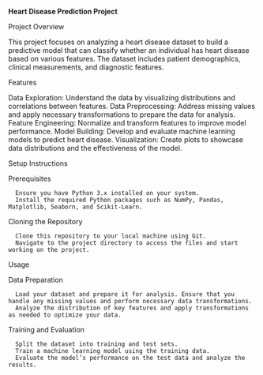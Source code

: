 **Heart Disease Prediction Project**


Project Overview

  This project focuses on analyzing a heart disease dataset to build a predictive model that can classify whether an individual has heart disease based on various features. The dataset includes patient demographics, clinical measurements, and diagnostic features.


Features

  Data Exploration: Understand the data by visualizing distributions and correlations between features.
  Data Preprocessing: Address missing values and apply necessary transformations to prepare the data for analysis.
  Feature Engineering: Normalize and transform features to improve model performance.
  Model Building: Develop and evaluate machine learning models to predict heart disease.
  Visualization: Create plots to showcase data distributions and the effectiveness of the model.

  
Setup Instructions

  Prerequisites
  
      Ensure you have Python 3.x installed on your system.
      Install the required Python packages such as NumPy, Pandas, Matplotlib, Seaborn, and Scikit-Learn.

      
  Cloning the Repository
  
      Clone this repository to your local machine using Git.
      Navigate to the project directory to access the files and start working on the project.

      
Usage

  Data Preparation
  
      Load your dataset and prepare it for analysis. Ensure that you handle any missing values and perform necessary data transformations.
      Analyze the distribution of key features and apply transformations as needed to optimize your data.

      
  Training and Evaluation
  
      Split the dataset into training and test sets.
      Train a machine learning model using the training data.
      Evaluate the model’s performance on the test data and analyze the results.
